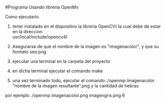 #Programa Usando libreria OpenMv

Como ejecutarlo

1. tener instalado en el dispositivo la libreria OpenCV( la cual debe de estar en la direccion  
usr/local/include/opencv4)

2. Asegurarse de que el nombre de la imagen es "imagenacolor", y que su formato sea png

3. ejecutar una terminal en la carpeta del proyecto

4. en dicha terminal ejecutar el comando make

5. una vez terminado todo, ejecutar el comando ./openmp imagenacolor "nombre de la imagen resultante".png y la cantidad de hebras

por ejemplo  ./openmp imagenacolor.png imagengris.png 6
